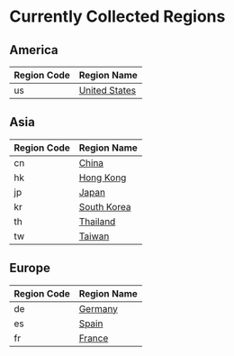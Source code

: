 # Currently Collected Regions

## America

| Region Code | Region Name |
| --- | --- |
| us | [United States](us/index.md) | 

## Asia

| Region Code | Region Name |
| --- | --- |
| cn | [China](cn/index.md) | 
| hk | [Hong Kong](hk/index.md) | 
| jp | [Japan](jp/index.md) | 
| kr | [South Korea](kr/index.md) | 
| th | [Thailand](th/index.md) | 
| tw | [Taiwan](tw/index.md) | 

## Europe

| Region Code | Region Name |
| --- | --- |
| de | [Germany](de/index.md) | 
| es | [Spain](es/index.md) | 
| fr | [France](fr/index.md) | 
